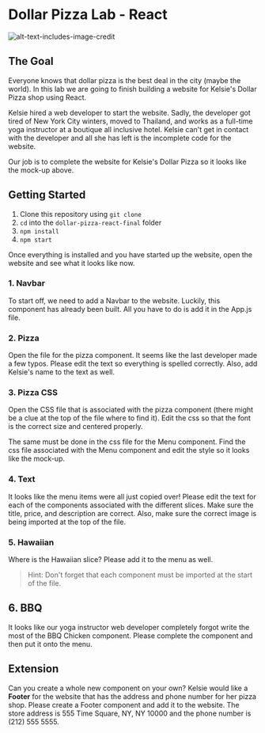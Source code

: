 # Dollar Pizza Lab - React

![alt-text-includes-image-credit](kelsie-pizza-final.png)

## The Goal
Everyone knows that dollar pizza is the best deal in the city (maybe the world). In this lab we are going to finish building a website for Kelsie's Dollar Pizza shop using React.

Kelsie hired a web developer to start the website. Sadly, the developer got tired of New York City winters, moved to Thailand, and works as a full-time yoga instructor at a boutique all inclusive hotel. Kelsie can't get in contact with the developer and all she has left is the incomplete code for the website.

Our job is to complete the website for Kelsie's Dollar Pizza so it looks like the mock-up above.

## Getting Started

1. Clone this repository using `git clone`
2. `cd` into the `dollar-pizza-react-final` folder
3. `npm install`
4. `npm start`

Once everything is installed and you have started up the website, open the website and see what it looks like now.

### 1. Navbar
To start off, we need to add a Navbar to the website. Luckily, this component has already been built. All you have to do is add it in the App.js file.

### 2. Pizza
Open the file for the pizza component. It seems like the last developer made a few typos. Please edit the text so everything is spelled correctly. Also, add Kelsie's name to the text as well.

### 3. Pizza CSS
Open the CSS file that is associated with the pizza component (there might be a clue at the top of the file where to find it).
Edit the css so that the font is the correct size and centered properly.

The same must be done in the css file for the Menu component. Find the css file associated with the Menu component and edit the style so it looks like the mock-up.

### 4. Text
It looks like the menu items were all just copied over! Please edit the text for each of the components associated with the different slices. Make sure the title, price, and description are correct.
Also, make sure the correct image is being imported at the top of the file.

### 5. Hawaiian
Where is the Hawaiian slice? Please add it to the menu as well.

>Hint: Don't forget that each component must be imported at the start of the file.

## 6. BBQ
It looks like our yoga instructor web developer completely forgot write the most of the BBQ Chicken component. Please complete the component and then put it onto the menu.

## Extension
Can you create a whole new component on your own? Kelsie would like a **Footer** for the website that has the address and phone number for her pizza shop. Please create a Footer component and add it to the website. The store address is 555 Time Square, NY, NY 10000 and the phone number is (212) 555 5555.
